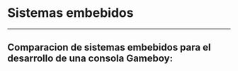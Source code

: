 # Sistemas embebidos

---

## Comparacion de sistemas embebidos para el desarrollo de una consola Gameboy:
